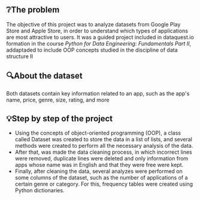 ## :grey_question:The problem 

The objective of this project was to analyze datasets from Google Play Store and Apple Store, in order to understand which types of applications are most attractive to users. It was a guided project included in dataquest.io formation in the course *Python for Data Engineering: Fundamentals Part II*, addaptaded to include OOP concepts studied in the discipline of data structure II

## :mag:About the dataset

Both datasets contain key information related to an app, such as the app's name, price, genre, size, rating, and more

## :bulb:Step by step of the project
- Using the concepts of object-oriented programming (OOP), a class called Dataset was created to store the data in a list of lists, and several methods were created to perform all the necessary analysis of the data.
- After that, was made the data cleaning process, in which incorrect lines were removed, duplicate lines were deleted and only information from apps whose name was in English and that they were free were kept.
- Finally, after cleaning the data, several analyzes were performed on some columns of the dataset, such as the number of applications of a certain genre or category. For this, frequency tables were created using Python dictionaries.
